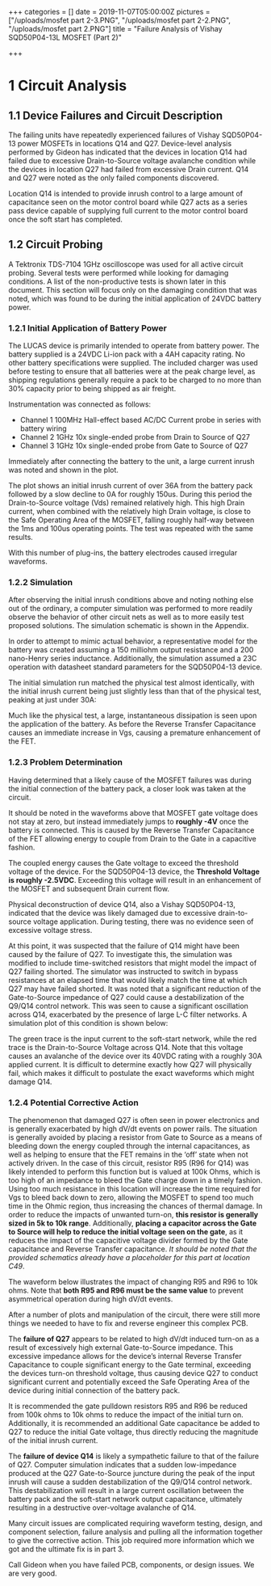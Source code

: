 +++
categories = []
date = 2019-11-07T05:00:00Z
pictures = ["/uploads/mosfet part 2-3.PNG", "/uploads/mosfet part 2-2.PNG", "/uploads/mosfet part 2.PNG"]
title = "Failure Analysis of Vishay SQD50P04-13L MOSFET (Part 2)"

+++
# 1 Circuit Analysis

## 1.1 Device Failures and Circuit Description

The failing units have repeatedly experienced failures of Vishay SQD50P04-13 power MOSFETs in locations Q14 and Q27. Device-level analysis performed by Gideon has indicated that the devices in location Q14 had failed due to excessive Drain-to-Source voltage avalanche condition while the devices in location Q27 had failed from excessive Drain current. Q14 and Q27 were noted as the only failed components discovered.

Location Q14 is intended to provide inrush control to a large amount of capacitance seen on the motor control board while Q27 acts as a series pass device capable of supplying full current to the motor control board once the soft start has completed.

## 1.2 Circuit Probing

A Tektronix TDS-7104 1GHz oscilloscope was used for all active circuit probing. Several tests were performed while looking for damaging conditions. A list of the non-productive tests is shown later in this document. This section will focus only on the damaging condition that was noted, which was found to be during the initial application of 24VDC battery power.

### 1.2.1 Initial Application of Battery Power

The LUCAS device is primarily intended to operate from battery power. The battery supplied is a 24VDC Li-ion pack with a 4AH capacity rating. No other battery specifications were supplied. The included charger was used before testing to ensure that all batteries were at the peak charge level, as shipping regulations generally require a pack to be charged to no more than 30% capacity prior to being shipped as air freight.

Instrumentation was connected as follows:

* Channel 1 100MHz Hall-effect based AC/DC Current probe in series with battery wiring
* Channel 2 1GHz 10x single-ended probe from Drain to Source of Q27
* Channel 3 1GHz 10x single-ended probe from Gate to Source of Q27

Immediately after connecting the battery to the unit, a large current inrush was noted and shown in the plot. 

The plot shows an initial inrush current of over 36A from the battery pack followed by a slow decline to 0A for roughly 150us. During this period the Drain-to-Source voltage (Vds) remained relatively high. This high Drain current, when combined with the relatively high Drain voltage, is close to the Safe Operating Area of the MOSFET, falling roughly half-way between the 1ms and 100us operating points. The test was repeated with the same results. 

With this number of plug-ins, the battery electrodes caused irregular waveforms. 

### 1.2.2 Simulation

After observing the initial inrush conditions above and noting nothing else out of the ordinary, a computer simulation was performed to more readily observe the behavior of other circuit nets as well as to more easily test proposed solutions. The simulation schematic is shown in the Appendix.

In order to attempt to mimic actual behavior, a representative model for the battery was created assuming a 150 milliohm output resistance and a 200 nano-Henry series inductance. Additionally, the simulation assumed a 23C operation with datasheet standard parameters for the SQD50P04-13 device.

The initial simulation run matched the physical test almost identically, with the initial inrush current being just slightly less than that of the physical test, peaking at just under 30A:

Much like the physical test, a large, instantaneous dissipation is seen upon the application of the battery. As before the Reverse Transfer Capacitance causes an immediate increase in Vgs, causing a premature enhancement of the FET.

### 1.2.3 Problem Determination

Having determined that a likely cause of the MOSFET failures was during the initial connection of the battery pack, a closer look was taken at the circuit.

It should be noted in the waveforms above that MOSFET gate voltage does not stay at zero, but instead immediately jumps to **roughly -4V** once the battery is connected. This is caused by the Reverse Transfer Capacitance of the FET allowing energy to couple from Drain to the Gate in a capacitive fashion. 

The coupled energy causes the Gate voltage to exceed the threshold voltage of the device. For the SQD50P04-13 device, the **Threshold Voltage is roughly -2.5VDC**. Exceeding this voltage will result in an enhancement of the MOSFET and subsequent Drain current flow.

Physical deconstruction of device Q14, also a Vishay SQD50P04-13, indicated that the device was likely damaged due to excessive drain-to-source voltage application. During testing, there was no evidence seen of excessive voltage stress.

At this point, it was suspected that the failure of Q14 might have been caused by the failure of Q27. To investigate this, the simulation was modified to include time-switched resistors that might model the impact of Q27 failing shorted. The simulator was instructed to switch in bypass resistances at an elapsed time that would likely match the time at which Q27 may have failed shorted. It was noted that a significant reduction of the Gate-to-Source impedance of Q27 could cause a destabilization of the Q9/Q14 control network. This was seen to cause a significant oscillation across Q14, exacerbated by the presence of large L-C filter networks. A simulation plot of this condition is shown below:

The green trace is the input current to the soft-start network, while the red trace is the Drain-to-Source Voltage across Q14. Note that this voltage causes an avalanche of the device over its 40VDC rating with a roughly 30A applied current. It is difficult to determine exactly how Q27 will physically fail, which makes it difficult to postulate the exact waveforms which might damage Q14.

### 1.2.4 Potential Corrective Action

The phenomenon that damaged Q27 is often seen in power electronics and is generally exacerbated by high dV/dt events on power rails. The situation is generally avoided by placing a resistor from Gate to Source as a means of bleeding down the energy coupled through the internal capacitances, as well as helping to ensure that the FET remains in the ‘off’ state when not actively driven. In the case of this circuit, resistor R95 (R96 for Q14) was likely intended to perform this function but is valued at 100k Ohms, which is too high of an impedance to bleed the Gate charge down in a timely fashion. Using too much resistance in this location will increase the time required for Vgs to bleed back down to zero, allowing the MOSFET to spend too much time in the Ohmic region, thus increasing the chances of thermal damage. In order to reduce the impacts of unwanted turn-on, **this resistor is generally sized in 5k to 10k range**. Additionally, **placing a capacitor across the Gate to Source will help to reduce the initial voltage seen on the gate**, as it reduces the impact of the capacitive voltage divider formed by the Gate capacitance and Reverse Transfer capacitance. _It should be noted that the provided schematics already have a placeholder for this part at location C49_.

The waveform below illustrates the impact of changing R95 and R96 to 10k ohms. Note that **both R95 and R96 must be the same value** to prevent asymmetrical operation during high dV/dt events.

After a number of plots and manipulation of the circuit, there were still more things we needed to have to fix and reverse engineer this complex PCB.

 The **failure of Q27** appears to be related to high dV/dt induced turn-on as a result of excessively high external Gate-to-Source impedance. This excessive impedance allows for the device’s internal Reverse Transfer Capacitance to couple significant energy to the Gate terminal, exceeding the devices turn-on threshold voltage, thus causing device Q27 to conduct significant current and potentially exceed the Safe Operating Area of the device during initial connection of the battery pack.

It is recommended the gate pulldown resistors R95 and R96 be reduced from 100k ohms to 10k ohms to reduce the impact of the initial turn on. Additionally, it is recommended an additional Gate capacitance be added to Q27 to reduce the initial Gate voltage, thus directly reducing the magnitude of the initial inrush current.

The **failure of device Q14** is likely a sympathetic failure to that of the failure of Q27. Computer simulation indicates that a sudden low-impedance produced at the Q27 Gate-to-Source juncture during the peak of the input inrush will cause a sudden destabilization of the Q9/Q14 control network. This destabilization will result in a large current oscillation between the battery pack and the soft-start network output capacitance, ultimately resulting in a destructive over-voltage avalanche of Q14.

Many circuit issues are complicated requiring waveform testing, design, and component selection, failure analysis and pulling all the information together to give the corrective action. This job required more information which we got and the ultimate fix is in part 3. 

Call Gideon when you have failed PCB, components, or design issues. We are very good.  